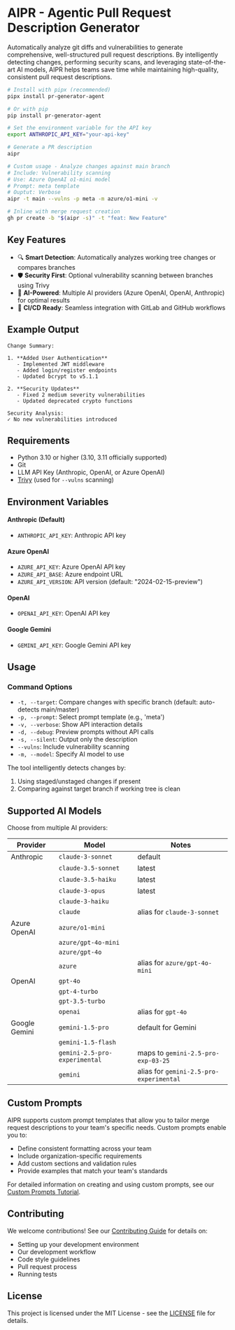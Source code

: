 # AIPR - Agentic Pull Request Description Generator

Automatically analyze git diffs and vulnerabilities to generate comprehensive, well-structured pull request descriptions. By intelligently detecting changes, performing security scans, and leveraging state-of-the-art AI models, AIPR helps teams save time while maintaining high-quality, consistent pull request descriptions.


```bash
# Install with pipx (recommended)
pipx install pr-generator-agent

# Or with pip
pip install pr-generator-agent

# Set the environment variable for the API key
export ANTHROPIC_API_KEY="your-api-key"

# Generate a PR description
aipr

# Custom usage - Analyze changes against main branch
# Include: Vulnerability scanning
# Use: Azure OpenAI o1-mini model
# Prompt: meta template
# Ouptut: Verbose
aipr -t main --vulns -p meta -m azure/o1-mini -v

# Inline with merge request creation
gh pr create -b "$(aipr -s)" -t "feat: New Feature"
```

## Key Features

- 🔍 **Smart Detection**: Automatically analyzes working tree changes or compares branches
- 🛡️ **Security First**: Optional vulnerability scanning between branches using Trivy
- 🤖 **AI-Powered**: Multiple AI providers (Azure OpenAI, OpenAI, Anthropic) for optimal results
- 🔄 **CI/CD Ready**: Seamless integration with GitLab and GitHub workflows

## Example Output

```
Change Summary:

1. **Added User Authentication**
   - Implemented JWT middleware
   - Added login/register endpoints
   - Updated bcrypt to v5.1.1

2. **Security Updates**
   - Fixed 2 medium severity vulnerabilities
   - Updated deprecated crypto functions

Security Analysis:
✓ No new vulnerabilities introduced
```

## Requirements

- Python 3.10 or higher (3.10, 3.11 officially supported)
- Git
- LLM API Key (Anthropic, OpenAI, or Azure OpenAI)
- [Trivy](https://aquasecurity.github.io/trivy/latest/getting-started/installation/) (used for `--vulns` scanning)

## Environment Variables

#### Anthropic (Default)
- `ANTHROPIC_API_KEY`: Anthropic API key

#### Azure OpenAI
- `AZURE_API_KEY`: Azure OpenAI API key
- `AZURE_API_BASE`: Azure endpoint URL
- `AZURE_API_VERSION`: API version (default: "2024-02-15-preview")

#### OpenAI
- `OPENAI_API_KEY`: OpenAI API key

#### Google Gemini
- `GEMINI_API_KEY`: Google Gemini API key

## Usage

### Command Options
- `-t, --target`: Compare changes with specific branch (default: auto-detects main/master)
- `-p, --prompt`: Select prompt template (e.g., 'meta')
- `-v, --verbose`: Show API interaction details
- `-d, --debug`: Preview prompts without API calls
- `-s, --silent`: Output only the description
- `--vulns`: Include vulnerability scanning
- `-m, --model`: Specify AI model to use

The tool intelligently detects changes by:
1. Using staged/unstaged changes if present
2. Comparing against target branch if working tree is clean

## Supported AI Models

Choose from multiple AI providers:

| Provider | Model | Notes |
|----------|--------|-------|
| Anthropic | `claude-3-sonnet` | default |
| | `claude-3.5-sonnet` | latest |
| | `claude-3.5-haiku` | latest |
| | `claude-3-opus` | latest |
| | `claude-3-haiku` | |
| | `claude` | alias for `claude-3-sonnet` |
| Azure OpenAI | `azure/o1-mini` | |
| | `azure/gpt-4o-mini` | |
| | `azure/gpt-4o` | |
| | `azure` | alias for `azure/gpt-4o-mini` |
| OpenAI | `gpt-4o` | |
| | `gpt-4-turbo` | |
| | `gpt-3.5-turbo` | |
| | `openai` | alias for `gpt-4o` |
| Google Gemini | `gemini-1.5-pro` | default for Gemini |
| | `gemini-1.5-flash` | |
| | `gemini-2.5-pro-experimental` | maps to `gemini-2.5-pro-exp-03-25` |
| | `gemini` | alias for `gemini-2.5-pro-experimental` |

## Custom Prompts

AIPR supports custom prompt templates that allow you to tailor merge request descriptions to your team's specific needs. Custom prompts enable you to:
- Define consistent formatting across your team
- Include organization-specific requirements
- Add custom sections and validation rules
- Provide examples that match your team's standards

For detailed information on creating and using custom prompts, see our [Custom Prompts Tutorial](docs/custom_prompts.md).

## Contributing

We welcome contributions! See our [Contributing Guide](CONTRIBUTING.md) for details on:
- Setting up your development environment
- Our development workflow
- Code style guidelines
- Pull request process
- Running tests

## License

This project is licensed under the MIT License - see the [LICENSE](LICENSE) file for details.
